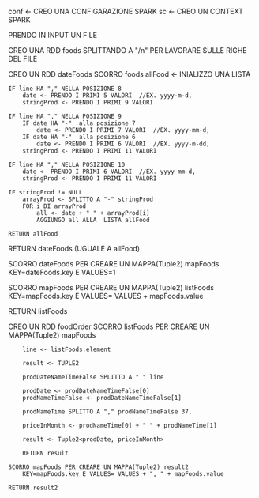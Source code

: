 
conf <- CREO UNA CONFIGARAZIONE SPARK
sc <- CREO UN CONTEXT SPARK

PRENDO IN INPUT UN FILE

CREO UNA RDD foods SPLITTANDO A "/n" PER LAVORARE SULLE RIGHE DEL FILE

CREO UN RDD dateFoods
	SCORRO foods 
	allFood <- INIALIZZO UNA LISTA 

	IF line HA "," NELLA POSIZIONE 8
		date <- PRENDO I PRIMI 5 VALORI  //EX. yyyy-m-d,
		stringProd <- PRENDO I PRIMI 9 VALORI

	IF line HA "," NELLA POSIZIONE 9
		IF date HA "-"  alla posizione 7
			date <- PRENDO I PRIMI 7 VALORI  //EX. yyyy-mm-d,
		IF date HA "-"  alla posizione 6
			date <- PRENDO I PRIMI 6 VALORI  //EX. yyyy-m-dd,
		stringProd <- PRENDO I PRIMI 11 VALORI

	IF line HA "," NELLA POSIZIONE 10
		date <- PRENDO I PRIMI 6 VALORI  //EX. yyyy-mm-d,
		stringProd <- PRENDO I PRIMI 11 VALORI

	IF stringProd != NULL
		arrayProd <- SPLITTO A "-" stringProd
		FOR i DI arrayProd
			all <- date + " " + arrayProd[i]
			AGGIUNGO all ALLA  LISTA allFood

	RETURN allFood

RETURN dateFoods (UGUALE A allFood)

SCORRO dateFoods PER CREARE UN MAPPA(Tuple2) mapFoods
	KEY=dateFoods.key E VALUES=1

SCORRO mapFoods PER CREARE UN MAPPA(Tuple2) listFoods
	KEY=mapFoods.key E VALUES= VALUES + mapFoods.value

RETURN listFoods


CREO UN RDD foodOrder
	SCORRO listFoods PER CREARE UN MAPPA(Tuple2) mapFoods

		line <- listFoods.element

		result <- TUPLE2

		prodDateNameTimeFalse SPLITTO A " "	line

		prodDate <- prodDateNameTimeFalse[0]
		prodNameTimeFalse <- prodDateNameTimeFalse[1]

		prodNameTime SPLITTO A "," prodNameTimeFalse 37,

		priceInMonth <- prodNameTime[0] + " " + prodNameTime[1]

		result <- Tuple2<prodDate, priceInMonth>

		RETURN result

	SCORRO mapFoods PER CREARE UN MAPPA(Tuple2) result2
		KEY=mapFoods.key E VALUES= VALUES + ", " + mapFoods.value

	RETURN result2